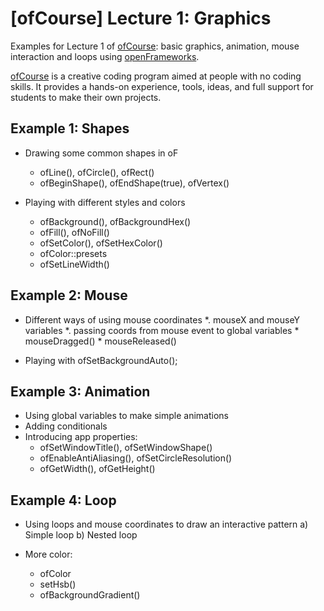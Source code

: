 # [ofCourse] Lecture 1: Graphics
Examples for Lecture 1 of [ofCourse](http://www.ofcourse.io/): basic graphics, animation, mouse interaction and loops using [openFrameworks](http://openframeworks.cc/).

[ofCourse](http://www.ofcourse.io/) is a creative coding program aimed at people with no coding skills. It provides a hands-on experience, tools, ideas, and full support for students to make their own projects.

## Example 1: Shapes
 * Drawing some common shapes in oF
    * ofLine(), ofCircle(), ofRect()
    * ofBeginShape(), ofEndShape(true), ofVertex()
    
 
 * Playing with different styles and colors
    * ofBackground(), ofBackgroundHex()
    * ofFill(), ofNoFill()
    * ofSetColor(), ofSetHexColor()
    * ofColor::presets
    * ofSetLineWidth()


## Example 2: Mouse
 * Different ways of using mouse coordinates
    *. mouseX and mouseY variables
    *. passing coords from mouse event to global variables
        * mouseDragged()
        * mouseReleased()
 
 
 * Playing with ofSetBackgroundAuto();
 
 
 ## Example 3: Animation
 * Using global variables to make simple animations
 * Adding conditionals
 * Introducing app properties:
    * ofSetWindowTitle(), ofSetWindowShape()
    * ofEnableAntiAliasing(), ofSetCircleResolution()
    * ofGetWidth(), ofGetHeight()
    
    
 ## Example 4: Loop
 * Using loops and mouse coordinates to draw an interactive pattern
    a) Simple loop
    b) Nested loop
 
 
 * More color:
    * ofColor
    * setHsb()
    * ofBackgroundGradient()